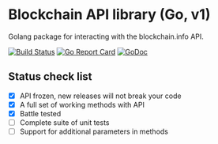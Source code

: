 # Blockchain API library (Go, v1)

Golang package for interacting with the blockchain.info API.

[![Build Status](https://travis-ci.org/xorcare/blockchain.svg?branch=master)](https://travis-ci.org/xorcare/blockchain)
[![Go Report Card](https://goreportcard.com/badge/github.com/xorcare/blockchain)](https://goreportcard.com/report/github.com/xorcare/blockchain)
[![GoDoc](https://godoc.org/github.com/xorcare/blockchain?status.svg)](https://godoc.org/github.com/xorcare/blockchain)

## Status check list
  
- [x] API frozen, new releases will not break your code
- [x] A full set of working methods with API
- [x] Battle tested
- [ ] Complete suite of unit tests
- [ ] Support for additional parameters in methods
